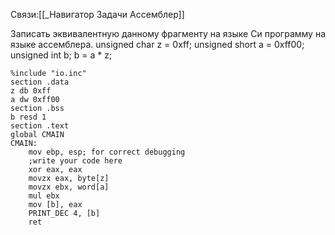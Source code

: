 Связи:[[_Навигатор Задачи Ассемблер]]

Записать эквивалентную данному фрагменту на языке Си программу на языке ассемблера. 
unsigned char z = 0xff; 
unsigned short a = 0xff00; 
unsigned int b; 
b = a * z;
~~~
%include "io.inc"
section .data
z db 0xff
a dw 0xff00
section .bss
b resd 1
section .text
global CMAIN
CMAIN:
    mov ebp, esp; for correct debugging
    ;write your code here
    xor eax, eax
    movzx eax, byte[z]
    movzx ebx, word[a]
    mul ebx
    mov [b], eax
    PRINT_DEC 4, [b]
    ret
~~~